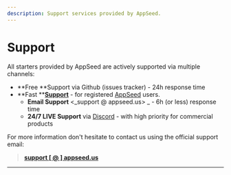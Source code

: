```yaml
---
description: Support services provided by AppSeed.
---
```


# Support

All starters provided by AppSeed are actively supported via multiple channels: 

* **Free **Support via Github (issues tracker) - 24h response time
* **Fast **[**Support**](https://appseed.us/support) -  for registered [AppSeed](https://appseed.us) users.
  * **Email Support** <_support @ appseed.us> _ - 6h (or less) response time
  * **24/7 LIVE Support** via [Discord](https://discord.com/invite/fZC6hup) - with high priority for commercial products 

For more information don't hesitate to contact us using the official support email:

> ****[**support \[ @ \] appseed.us**](mailto:support@appseed.us)****

****



  

